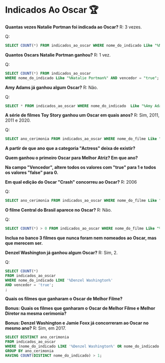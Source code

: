 # Indicados Ao Oscar 🏆

**Quantas vezes Natalie Portman foi indicada ao Oscar?**
R: 3 vezes.

Q:
```sql
SELECT COUNT(*) FROM indicados_ao_oscar WHERE nome_do_indicado Like "%Natalie Portman%";

```

**Quantos Oscars Natalie Portman ganhou?**
R: 1 vez.

Q:
```sql
SELECT COUNT(*) FROM indicados_ao_oscar
WHERE nome_do_indicado Like "%Natalie Portman%" AND vencedor = "true";
````

**Amy Adams já ganhou algum Oscar?**
R: Não.

Q:
```sql
SELECT * FROM indicados_ao_oscar WHERE nome_do_indicado  Like "%Amy Adams%";
```

**A série de filmes Toy Story ganhou um Oscar em quais anos?**
R: Sim, 2011, 2011 e 2020.

Q:

```sql
SELECT ano_cerimonia FROM indicados_ao_oscar WHERE nome_do_filme Like "%Toy Story%" AND vencedor = "true"
```

**A partir de que ano que a categoria "Actress" deixa de existir?**

**Quem ganhou o primeiro Oscar para Melhor Atriz? Em que ano?**

**Na campo "Vencedor", altere todos os valores com "true" para 1 e todos os valores "false" para 0.**

**Em qual edição do Oscar "Crash" concorreu ao Oscar?**
R: 2006

Q:
```sql
SELECT ano_cerimonia FROM indicados_ao_oscar WHERE nome_do_filme Like "%Crash";
```

**O filme Central do Brasil aparece no Oscar?**
R: Não.

Q:
```sql
SELECT COUNT(*) > 0 FROM indicados_ao_oscar WHERE nome_do_filme Like "%Central do Brasil%";
```

**Inclua no banco 3 filmes que nunca foram nem nomeados ao Oscar, mas que merecem ser.**

**Denzel Washington já ganhou algum Oscar?**
R: Sim, 2.

Q:
```sql
SELECT COUNT(*) 
FROM indicados_ao_oscar
WHERE nome_do_indicado LIKE '%Denzel Washington%'
AND vencedor = 'true';
;
```


**Quais os filmes que ganharam o Oscar de Melhor Filme?**

**Bonus: Quais os filmes que ganharam o Oscar de Melhor Filme e Melhor Diretor na mesma cerimonia?**

**Bonus: Denzel Washington e Jamie Foxx já concorreram ao Oscar no mesmo ano?**
R: Sim, em 2017.

```sql
SELECT DISTINCT ano_cerimonia 
FROM indicados_ao_oscar
WHERE (nome_do_indicado LIKE '%Denzel Washington%' OR nome_do_indicado LIKE '%Jamie Foxx%')
GROUP BY ano_cerimonia
HAVING COUNT(DISTINCT nome_do_indicado) > 1;
```
